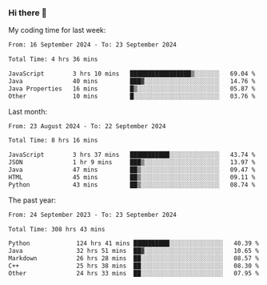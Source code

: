 ### Hi there 👋

My coding time for last week:

<!--START_SECTION:week-->

```txt
From: 16 September 2024 - To: 23 September 2024

Total Time: 4 hrs 36 mins

JavaScript        3 hrs 10 mins   █████████████████▒░░░░░░░   69.04 %
Java              40 mins         ███▓░░░░░░░░░░░░░░░░░░░░░   14.76 %
Java Properties   16 mins         █▒░░░░░░░░░░░░░░░░░░░░░░░   05.87 %
Other             10 mins         █░░░░░░░░░░░░░░░░░░░░░░░░   03.76 %
```

<!--END_SECTION:week-->

Last month:

<!--START_SECTION:month-->

```txt
From: 23 August 2024 - To: 22 September 2024

Total Time: 8 hrs 16 mins

JavaScript        3 hrs 37 mins   ███████████░░░░░░░░░░░░░░   43.74 %
JSON              1 hr 9 mins     ███▒░░░░░░░░░░░░░░░░░░░░░   13.97 %
Java              47 mins         ██▒░░░░░░░░░░░░░░░░░░░░░░   09.47 %
HTML              45 mins         ██▒░░░░░░░░░░░░░░░░░░░░░░   09.11 %
Python            43 mins         ██▒░░░░░░░░░░░░░░░░░░░░░░   08.74 %
```

<!--END_SECTION:month-->

The past year:

<!--START_SECTION:year-->

```txt
From: 24 September 2023 - To: 23 September 2024

Total Time: 308 hrs 43 mins

Python             124 hrs 41 mins ██████████░░░░░░░░░░░░░░░   40.39 %
Java               32 hrs 51 mins  ██▓░░░░░░░░░░░░░░░░░░░░░░   10.65 %
Markdown           26 hrs 28 mins  ██░░░░░░░░░░░░░░░░░░░░░░░   08.57 %
C++                25 hrs 38 mins  ██░░░░░░░░░░░░░░░░░░░░░░░   08.30 %
Other              24 hrs 33 mins  ██░░░░░░░░░░░░░░░░░░░░░░░   07.95 %
```

<!--END_SECTION:year-->
